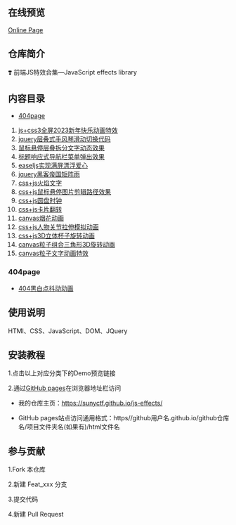 ## 在线预览

[Online Page](https://sunyctf.github.io/js-effects/)

## 仓库简介

❣️ 前端JS特效合集—JavaScript effects library

## 内容目录
- [404page](#404page)
1. [js+css3全屏2023新年快乐动画特效](https://sunyctf.github.io/js-effects/js+css3全屏2023新年快乐动画特效/index.html)
2. [jquery层叠式手风琴滑动切换代码](https://sunyctf.github.io/js-effects/jquery层叠式手风琴滑动切换代码/index.html)
3. [鼠标悬停层叠拆分文字动态效果](https://sunyctf.github.io/js-effects/鼠标悬停层叠拆分文字动态效果/index.html)
4. [标题响应式导航栏菜单弹出效果](https://sunyctf.github.io/js-effects/标题响应式导航栏菜单弹出效果/index.html)
5. [easeljs实现满屏漂浮爱心](https://sunyctf.github.io/js-effects/easeljs实现满屏漂浮爱心/index.html)
6. [jquery黑客帝国矩阵雨](https://sunyctf.github.io/js-effects/jquery黑客帝国矩阵雨/index.html)
7. [css+js火焰文字](https://sunyctf.github.io/js-effects/css+js火焰文字/index.html)
8. [css+js鼠标悬停图片剪辑路径效果](https://sunyctf.github.io/js-effects/css+js鼠标悬停图片剪辑路径效果/index.html)
9. [css+js圆盘时钟](https://sunyctf.github.io/js-effects/css+js圆盘时钟/index.html)
10. [css+js卡片翻转](https://sunyctf.github.io/js-effects/css+js卡片翻转/index.html) 
11. [canvas烟花动画](https://sunyctf.github.io/js-effects/canvas烟花动画/index.html) 
12. [css+js人物关节拉伸模拟动画](https://sunyctf.github.io/js-effects/css+js人物关节拉伸模拟动画/index.html) 
13. [css+js3D立体杯子旋转动画](https://sunyctf.github.io/js-effects/css+js3D立体杯子旋转动画/index.html) 
13. [canvas粒子组合三角形3D旋转动画](https://sunyctf.github.io/js-effects/canvas粒子组合三角形3D旋转动画/index.html) 
13. [canvas粒子文字动画特效](https://sunyctf.github.io/js-effects/canvas粒子文字动画/index.html) 

### 404page

- [404黑白点抖动动画](https://sunyctf.github.io/js-effects/404page/404黑白点抖动动画/index.html)

## 使用说明

HTMl、CSS、JavaScript、DOM、JQuery

## 安装教程

1.点击以上对应分类下的Demo预览链接

2.通过[GitHub pages](https://pages.github.com/ "去了解GitHub pages")在浏览器地址栏访问

- 我的仓库主页：https://sunyctf.github.io/js-effects/

- GitHub pages站点访问通用格式：https//github用户名.github.io/github仓库名/项目文件夹名(如果有)/html文件名

## 参与贡献

1.Fork 本仓库

2.新建 Feat_xxx 分支

3.提交代码

4.新建 Pull Request
